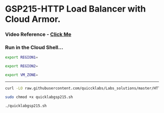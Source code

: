 # GSP215-HTTP Load Balancer with Cloud Armor.

### Video Reference - [Click Me](https://youtu.be/8NFaMyOOYBI?si=wjgGUyBtx6igLYTw)

### Run in the Cloud Shell...

```bash
export REGION1=
```

```bash
export REGION2=
```

```bash
export VM_ZONE=
```

---

```bash
curl -LO raw.githubusercontent.com/quiccklabs/Labs_solutions/master/HTTP%20Load%20Balancer%20with%20Cloud%20Armor%20AUGUST/quicklabgsp215.sh

sudo chmod +x quicklabgsp215.sh

./quicklabgsp215.sh
```
